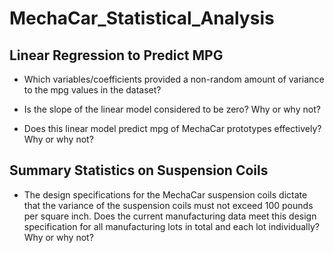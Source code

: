 # MechaCar_Statistical_Analysis


## Linear Regression to Predict MPG

* Which variables/coefficients provided a non-random amount of variance to the mpg values in the dataset?



* Is the slope of the linear model considered to be zero? Why or why not?



* Does this linear model predict mpg of MechaCar prototypes effectively? Why or why not?


## Summary Statistics on Suspension Coils

* The design specifications for the MechaCar suspension coils dictate that the variance of the suspension coils must not exceed 100 pounds per square inch. Does the current manufacturing data meet this design specification for all manufacturing lots in total and each lot individually? Why or why not?
